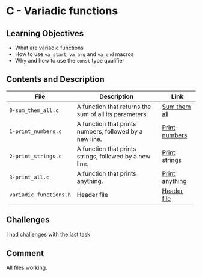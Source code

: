# C - Variadic functions

## Learning Objectives
- What are variadic functions
- How to use `va_start`, `va_arg` and `va_end` macros
- Why and how to use the `const` type qualifier
## Contents and Description
| File                   | Description                                             | Link                                                                                                                          |
|------------------------|---------------------------------------------------------|-------------------------------------------------------------------------------------------------------------------------------|
| `0-sum_them_all.c`     | A function that returns the sum of all its parameters.  | [Sum them all](https://github.com/araromi2/alx-low_level_programming/blob/mater/0xs10-variadic_functions/0-sum_them_all.c)    |
| `1-print_numbers.c`    | A function that prints numbers, followed by a new line. | [Print numbers](https://github.com/araromi2/alx-low_level_programming/blob/master/0x10-variadic_functions/1-print_numbers.c)  |
| `2-print_strings.c`    | A function that prints strings, followed by a new line. | [Print strings](https://github.com/araromi2/alx-low_level_programming/blob/master/0x10-variadic_functions/2-print_strings.c)  |
| `3-print_all.c`        | A function that prints anything.                        | [Print anything](https://github.com/araromi2/alx-low_level_programming/blob/master/0x10-variadic_functions/3-print_all.c)     |
| `variadic_functions.h` | Header file                                             | [Header file](https://github.com/araromi2/alx-low_level_programming/blob/master/0x10-variadic_functions/variadic_functions.h) |
## Challenges
I had challenges with the last task
## Comment
All files working.

